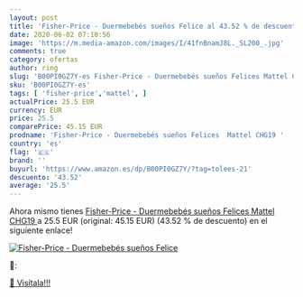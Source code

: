 ```yaml
---
layout: post
title: 'Fisher-Price - Duermebebés sueños Felice al 43.52 % de descuento'
date: 2020-06-02 07:10:56
image: 'https://m.media-amazon.com/images/I/41fnBnamJ8L._SL200_.jpg'
comments: true
category: ofertas
author: ring
slug: 'B00PI0GZ7Y-es Fisher-Price - Duermebebés sueños Felices Mattel CHG19'
sku: 'B00PI0GZ7Y-es'
tags: [ 'fisher-price','mattel', ]
actualPrice: 25.5 EUR
currency: EUR
price: 25.5
comparePrice: 45.15 EUR
prodname: 'Fisher-Price - Duermebebés sueños Felices  Mattel CHG19 '
country: 'es'
flag: '🇪🇸'
brand: ''
buyurl: 'https://www.amazon.es/dp/B00PI0GZ7Y/?tag=tolees-21'
descuento: '43.52'
average: '25.5'
---
```


Ahora mismo tienes [Fisher-Price - Duermebebés sueños Felices  Mattel CHG19 ](https://www.amazon.es/dp/B00PI0GZ7Y/?tag=tolees-21) a 25.5 EUR (original: 45.15 EUR) (43.52 %  de descuento) en el siguiente enlace!

[![Fisher-Price - Duermebebés sueños Felice](https://m.media-amazon.com/images/I/41fnBnamJ8L._SL200_.jpg)](https://www.amazon.es/dp/B00PI0GZ7Y/?tag=tolees-21)

🔎:


[🛒 Visítala!!!](https://www.amazon.es/dp/B00PI0GZ7Y/?tag=tolees-21)
